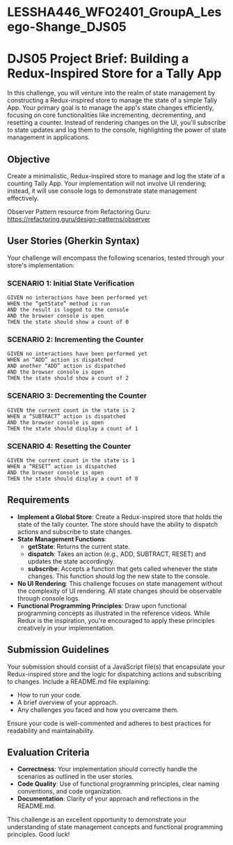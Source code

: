 # LESSHA446_WFO2401_GroupA_Lesego-Shange_DJS05

# DJS05 Project Brief: Building a Redux-Inspired Store for a Tally App

In this challenge, you will venture into the realm of state management by constructing a Redux-inspired store to manage the state of a simple Tally App. Your primary goal is to manage the app's state changes efficiently, focusing on core functionalities like incrementing, decrementing, and resetting a counter. Instead of rendering changes on the UI, you'll subscribe to state updates and log them to the console, highlighting the power of state management in applications.

## Objective

Create a minimalistic, Redux-inspired store to manage and log the state of a counting Tally App. Your implementation will not involve UI rendering; instead, it will use console logs to demonstrate state management effectively.

Observer Pattern resource from Refactoring Guru: https://refactoring.guru/design-patterns/observer

## User Stories (Gherkin Syntax)

Your challenge will encompass the following scenarios, tested through your store's implementation:

### SCENARIO 1: Initial State Verification

```
GIVEN no interactions have been performed yet
WHEN the “getState” method is run
AND the result is logged to the console
AND the browser console is open
THEN the state should show a count of 0
```

### SCENARIO 2: Incrementing the Counter

```
GIVEN no interactions have been performed yet
WHEN an “ADD” action is dispatched
AND another “ADD” action is dispatched
AND the browser console is open
THEN the state should show a count of 2
```

### SCENARIO 3: Decrementing the Counter

```
GIVEN the current count in the state is 2
WHEN a “SUBTRACT” action is dispatched
AND the browser console is open
THEN the state should display a count of 1
```

### SCENARIO 4: Resetting the Counter

```
GIVEN the current count in the state is 1
WHEN a “RESET” action is dispatched
AND the browser console is open
THEN the state should display a count of 0
```

## Requirements

- **Implement a Global Store**: Create a Redux-inspired store that holds the state of the tally counter. The store should have the ability to dispatch actions and subscribe to state changes.
- **State Management Functions**:
  - **getState**: Returns the current state.
  - **dispatch**: Takes an action (e.g., ADD, SUBTRACT, RESET) and updates the state accordingly.
  - **subscribe**: Accepts a function that gets called whenever the state changes. This function should log the new state to the console.
- **No UI Rendering**: This challenge focuses on state management without the complexity of UI rendering. All state changes should be observable through console logs.
- **Functional Programming Principles**: Draw upon functional programming concepts as illustrated in the reference videos. While Redux is the inspiration, you're encouraged to apply these principles creatively in your implementation.

## Submission Guidelines

Your submission should consist of a JavaScript file(s) that encapsulate your Redux-inspired store and the logic for dispatching actions and subscribing to changes. Include a README.md file explaining:

- How to run your code.
- A brief overview of your approach.
- Any challenges you faced and how you overcame them.

Ensure your code is well-commented and adheres to best practices for readability and maintainability.

## Evaluation Criteria

- **Correctness**: Your implementation should correctly handle the scenarios as outlined in the user stories.
- **Code Quality**: Use of functional programming principles, clear naming conventions, and code organization.
- **Documentation**: Clarity of your approach and reflections in the README.md.

This challenge is an excellent opportunity to demonstrate your understanding of state management concepts and functional programming principles. Good luck!
